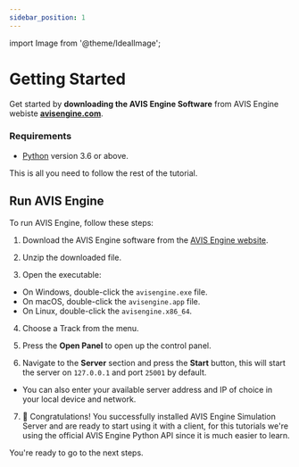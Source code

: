 ```yaml
---
sidebar_position: 1
---
```

import Image from '@theme/IdealImage';


# Getting Started

Get started by **downloading the AVIS Engine Software** from AVIS Engine webiste **[avisengine.com](https://avisengine.com)**.


### Requirements

- [Python](https://nodejs.org/en/download/) version 3.6 or above.

This is all you need to follow the rest of the tutorial.

## Run AVIS Engine

To run AVIS Engine, follow these steps:

1. Download the AVIS Engine software from the [AVIS Engine website](https://avisengine.com).

2. Unzip the downloaded file. 


3. Open the executable:
  - On Windows, double-click the `avisengine.exe` file.
  - On macOS, double-click the `avisengine.app` file.
  - On Linux, double-click the `avisengine.x86_64`.

4. Choose a Track from the menu.

5. Press the **Open Panel** to open up the control panel.

6. Navigate to the **Server** section and press the **Start** button, this will start the server on `127.0.0.1` and port `25001` by default.
  - You can also enter your available server address and IP of choice in your local device and network.

7. 🎉 Congratulations! You successfully installed AVIS Engine Simulation Server and are ready to start using it with a client, for this tutorials we're using the official AVIS Engine Python API since it is much easier to learn.

You're ready to go to the next steps.


